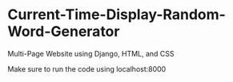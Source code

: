 # Current-Time-Display-Random-Word-Generator
Multi-Page Website using Django, HTML, and CSS

Make sure to run the code using localhost:8000
